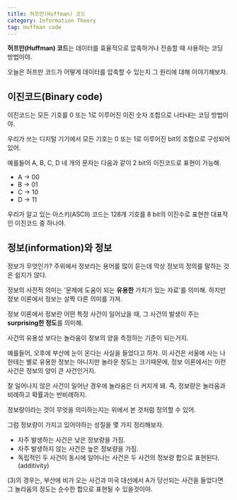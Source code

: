 ```yaml
---
title: 허프만(Huffman) 코드
category: Information Theory
tag: Huffman code
---
```


**허프만(Huffman) 코드**는 데이터를 효율적으로 압축하거나 전송할 때 사용하는 코딩 방법이야.

오늘은 허프만 코드가 어떻게 데이터를 압축할 수 있는지 그 원리에 대해 이야기해보자.

## 이진코드(Binary code)

이진코드는 모든 기호를 0 또는 1로 이루어진 이진 숫자 조합으로 나타내는 코딩 방법이야.

우리가 쓰는 디지털 기기에서 모든 기호는 0 또는 1로 이루어진 bit의 조합으로 구성되어있어.

예를들어 A, B, C, D 네 개의 문자는 다음과 같이 2 bit의 이진코드로 표현이 가능해.

 - A $\rightarrow$ 00
 - B $\rightarrow$ 01
 - C $\rightarrow$ 10
 - D $\rightarrow$ 11

우리가 알고 있는 아스키(ASCII) 코드는 128개 기호를 8 bit의 이진수로 표현한 대표적인 이진코드 중 하나야.

## 정보(information)와 정보

정보가 무엇인가? 주위에서 정보라는 용어를 많이 듣는데 막상 정보의 정의를 말하는 것은 쉽지가 않다.

정보의 사전적 의미는 '문제에 도움이 되는 **유용한** 가치가 있는 자료'를 의미해. 하지만 정보 이론에서 정보는 살짝 다른 의미를 가져. 

정보 이론에서 정보란 어떤 특정 사건이 일어났을 때, 그 사건의 발생이 주는 **surprising한 정도**를 의미해.

사건의 유용성 보다는 놀라움이 정보의 양을 측정하는 기준이 되는거지.

예를들어, 오후에 부산에 눈이 온다는 사실을 들었다고 하자. 이 사건은 서울에 사는 나한테는 별로 유용한 정보는 아니지만 놀라운 정도는 크기때문에, 정보 이론에서는 이런 사건은 정보의 양이 큰 사건인거지.

잘 일어나지 않은 사건이 일어난 경우에 놀라움은 더 커지게 돼. 즉, 정보량은 놀라움과 비례하고 확률과는 반비례하지.

정보량이라는 것이 무엇을 의미하는지는 위에서 본 것처럼 정의할 수 있어.

그럼 정보량이 가지고 있어야하는 성질을 몇 가지 정리해보자.

- 자주 발생하는 사건은 낮은 정보량을 가짐.
- 자주 발생하지 않는 사건은 높은 정보량을 가짐.
- 독립적인 두 사건이 동시에 일어나는 사건은 두 사건의 정보량 합으로 표현된다. (additivity)

(3)의 경우는, 부산에 비가 오는 사건과 미국 대선에서 A가 당선되는 사건을 들었다면 그 놀라움의 정도는 순수한 합으로 표현될 수 있을것이야.
